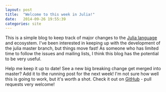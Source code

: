 ```yaml
---
layout: post
title:  "Welcome to this week in Julia!"
date:   2014-09-26 19:55:39
categories: site
---
```

This is a simple blog to keep track of major changes to the [Julia language](http://julialang.org) and ecosystem.  I've been interested in keeping up with the development of the julia master branch, but things move fast! As someone who has limited time to follow the issues and mailing lists, I think this blog has the potential to be very useful.  

Help me keep it up to date!  See a new big breaking change get merged into master?  Add it to the running post for the next week!  I'm not sure how well this is going to work, but it's worth a shot.  Check it out on [GitHub](https://github.com/thisweekinjulia/thisweekinjulia.github.io) - pull requests very welcome!
